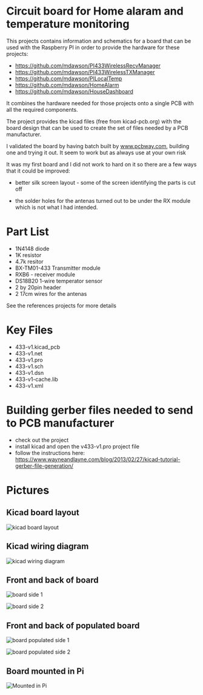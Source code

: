 # Circuit board for Home alaram and temperature monitoring

This projects contains information and schematics for a board that
can be used with the Raspberry PI in order to provide the hardware for these
projects:

+ https://github.com/mdawson/PI433WirelessRecvManager
+ https://github.com/mdawson/PI433WirelessTXManager
+ https://github.com/mdawson/PILocalTemp
+ https://github.com/mdawson/HomeAlarm 
+ https://github.com/mdawson/HouseDashboard

It combines the hardware needed for those projects onto a single
PCB with all the required components.

The project provides the kicad files (free from kicad-pcb.org) with the
board design that can be used to create the set of files needed
by a PCB manufacturer.

I validated the board by having batch built by www.pcbway.com, building one
and trying it out.  It seem to work but as always use at your own risk

It was my first board and I did not work to hard on it so there are a
few ways that it could be improved:

+ better silk screen layout - some of the screen identifying the parts is cut off

+ the solder holes for the antenas turned out to be under the RX module which
  is not what I had intended.

# Part List 

+ 1N4148 diode
+ 1K resistor
+ 4.7k resitor
+ BX-TM01-433 Transmitter module
+ RXB6 - receiver module
+ DS18B20 1-wire temperator sensor
+ 2 by 20pin header
+ 2 17cm wires for the antenas

See the references projects for more details 

# Key Files

+ 433-v1.kicad_pcb
+ 433-v1.net
+ 433-v1.pro
+ 433-v1.sch
+ 433-v1.dsn
+ 433-v1-cache.lib
+ 433-v1.xml

# Building gerber files needed to send to PCB manufacturer

+ check out the project
+ install kicad and open the v433-v1.pro project file
+ follow the instructions here: https://www.wayneandlayne.com/blog/2013/02/27/kicad-tutorial-gerber-file-generation/

# Pictures

## Kicad board layout
![kicad board layout](pictures/layout.jpg?raw=true)


## Kicad wiring diagram 
![kicad wiring diagram](pictures/wiring.jpg?raw=true)

## Front and back of board
![board side 1](pictures/side1.jpg?raw=true)

![board side 2](pictures/side2.jpg?raw=true)

## Front and back of populated board
![board populated side 1](pictures/pop-side1.jpg?raw=true)

![board populated side 2](pictures/pop-side2.jpg?raw=true)

## Board mounted in Pi
![Mounted in Pi](pictures/mounted.jpg?raw=true)
